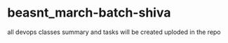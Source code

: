 # beasnt_march-batch-shiva
all devops classes summary and tasks will be created uploded in the repo
